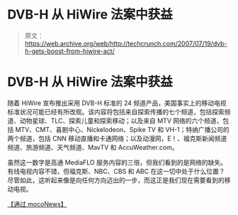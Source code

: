 # DVB-H 从 HiWire 法案中获益

> 原文：<https://web.archive.org/web/http://techcrunch.com/2007/07/19/dvb-h-gets-boost-from-hiwire-act/>

# DVB-H 从 HiWire 法案中获益

随着 HiWire 宣布推出采用 DVB-H 标准的 24 频道产品，美国事实上的移动电视标准状况可能已经有所改观。该内容将包括来自探索传播的七个频道，包括探索频道、动物星球、TLC、探索儿童和探索移动；以及来自 MTV 网络的六个频道，包括 MTV、CMT、喜剧中心、Nickelodeon、Spike TV 和 VH-1；特纳广播公司的两个频道，包括 CNN 移动直播和卡通网络；以及动漫网，E！、福克斯新闻频道频道、旅游频道、天气频道、MavTV 和 AccuWeather.com。

虽然这一数字是高通 MediaFLO 服务内容的三倍，但我们看到的是网络的缺失。有线电视内容不错，但福克斯、NBC、CBS 和 ABC 在这一切中处于什么位置？尽管如此，这听起来像是向任何方向迈出的一步，而这正是我们现在需要看到的移动电视。

[【通过 mocoNews】](https://web.archive.org/web/20130628171447/http://www.moconews.net/entry/419-hiwire-lines-up-24-mobile-tv-channels/)